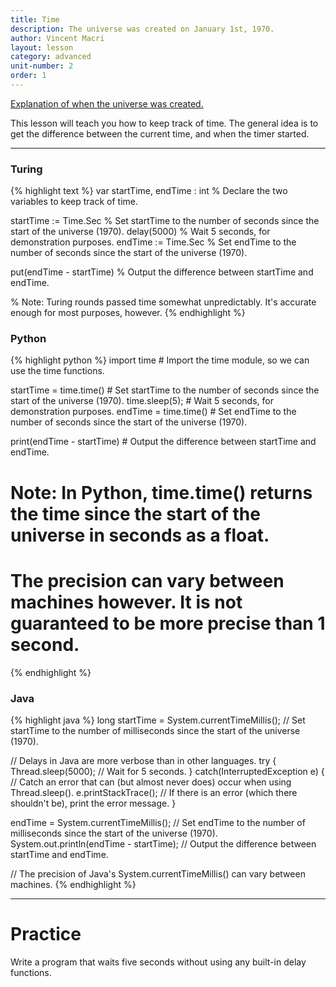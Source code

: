 ```yaml
---
title: Time
description: The universe was created on January 1st, 1970.
author: Vincent Macri
layout: lesson
category: advanced
unit-number: 2
order: 1
---
```


[Explanation of when the universe was created.](https://en.wikipedia.org/wiki/Unix_time)

This lesson will teach you how to keep track of time. The general idea is to get the difference between the current time, and when the timer started.

---

### Turing
{% highlight text %}
var startTime, endTime : int % Declare the two variables to keep track of time.

startTime := Time.Sec % Set startTime to the number of seconds since the start of the universe (1970).
delay(5000) % Wait 5 seconds, for demonstration purposes.
endTime := Time.Sec % Set endTime to the number of seconds since the start of the universe (1970).

put(endTime - startTime) % Output the difference between startTime and endTime.


% Note: Turing rounds passed time somewhat unpredictably. It's accurate enough for most purposes, however.
{% endhighlight %}

### Python
{% highlight python %}
import time # Import the time module, so we can use the time functions.

startTime = time.time() # Set startTime to the number of seconds since the start of the universe (1970).
time.sleep(5); # Wait 5 seconds, for demonstration purposes.
endTime = time.time() # Set endTime to the number of seconds since the start of the universe (1970).

print(endTime - startTime) # Output the difference between startTime and endTime.

# Note: In Python, time.time() returns the time since the start of the universe in seconds as a float.
# The precision can vary between machines however. It is not guaranteed to be more precise than 1 second.
{% endhighlight %}

### Java
{% highlight java %}
long startTime = System.currentTimeMillis(); // Set startTime to the number of milliseconds since the start of the universe (1970).

// Delays in Java are more verbose than in other languages.
try {
	Thread.sleep(5000); // Wait for 5 seconds.
} catch(InterruptedException e) { // Catch an error that can (but almost never does) occur when using Thread.sleep().
	e.printStackTrace(); // If there is an error (which there shouldn't be), print the error message.
}

endTime = System.currentTimeMillis(); // Set endTime to the number of milliseconds since the start of the universe (1970).
System.out.println(endTime - startTime); // Output the difference between startTime and endTime.

// The precision of Java's System.currentTimeMillis() can vary between machines.
{% endhighlight %}

---

# Practice
Write a program that waits five seconds without using any built-in delay functions.
